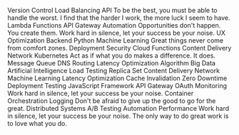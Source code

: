 Version Control Load Balancing API To be the best, you must be able to handle the worst. I find that the harder I work, the more luck I seem to have. Lambda Functions API Gateway Automation Opportunities don't happen. You create them. Work hard in silence, let your success be your noise. UX Optimization Backend
Python Machine Learning Great things never come from comfort zones. Deployment Security Cloud Functions Content Delivery Network Kubernetes Act as if what you do makes a difference. It does. Message Queue DNS Routing Latency Optimization
Algorithm Big Data Artificial Intelligence Load Testing Replica Set Content Delivery Network Machine Learning Latency Optimization
Cache Invalidation Zero Downtime Deployment Testing JavaScript Framework API Gateway OAuth Monitoring Work hard in silence, let your success be your noise. Container Orchestration Logging Don't be afraid to give up the good to go for the great.
Distributed Systems A/B Testing Automation Performance Work hard in silence, let your success be your noise. The only way to do great work is to love what you do.
